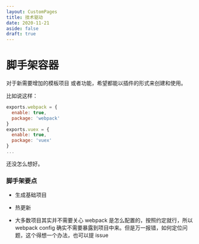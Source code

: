 ```yaml
---
layout: CustomPages
title: 技术驱动
date: 2020-11-21
aside: false
draft: true
---
```


# 脚手架容器

对于新需要增加的模板项目 或者功能，希望都能以插件的形式来创建和使用。

比如说这样：

```js
exports.webpack = {
  enable: true,
  package: 'webpack'
}
exports.vuex = {
  enable: true,
  package: 'vuex'
}
...
```

还没怎么想好。

### 脚手架要点

- 生成基础项目

- 热更新

- 大多数项目其实并不需要关心 webpack 是怎么配置的，按照约定就行，所以 webpack config 确实不需要暴露到项目中来。但是万一报错，如何定位问题，这个得想一个办法，也可以提 issue
